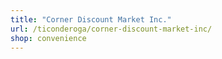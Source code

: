 ```yaml
---
title: "Corner Discount Market Inc."
url: /ticonderoga/corner-discount-market-inc/
shop: convenience
---
```

